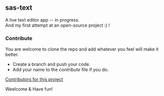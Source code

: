 ## sas-text
A live text editor app -- in progress.  
And my first attempt at an open-source project :) !  
### Contribute
You are welcome to clone the repo and add whatever you feel will make it better.  
- Create a branch and push your code.  
- Add your name to the _contribute_ file if you do.  

[Contributors for this project](docs/CONTRIBUTING.md)  
  
Weelcome & Have fun!  


